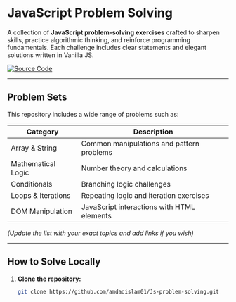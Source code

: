 #  JavaScript Problem Solving

A collection of **JavaScript problem-solving exercises** crafted to sharpen skills, practice algorithmic thinking, and reinforce programming fundamentals. Each challenge includes clear statements and elegant solutions written in Vanilla JS.

[![Source Code](https://img.shields.io/badge/💻_Source_Code-181717?style=for-the-badge&logo=github&logoColor=white)](https://github.com/amdadislam01/Js-problem-solving)

---

##  Problem Sets

This repository includes a wide range of problems such as:

| Category            | Description                                |
|---------------------|--------------------------------------------|
| Array & String      | Common manipulations and pattern problems  |
| Mathematical Logic  | Number theory and calculations              |
| Conditionals        | Branching logic challenges                  |
| Loops & Iterations  | Repeating logic and iteration exercises     |
| DOM Manipulation   | JavaScript interactions with HTML elements |

*(Update the list with your exact topics and add links if you wish)*

---

##  How to Solve Locally

1. **Clone the repository:**
   ```bash
   git clone https://github.com/amdadislam01/Js-problem-solving.git
